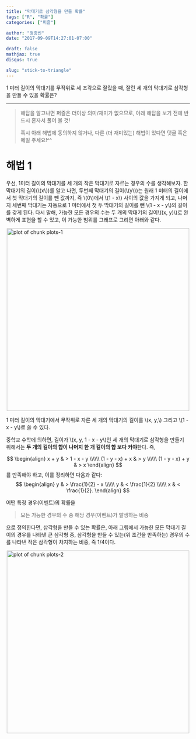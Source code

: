 ```yaml
---
title: "막대기로 삼각형을 만들 확률"
tags: ["R", "확률"]
categories: ["퍼즐"]

author: "정종빈"
date: "2017-09-09T14:27:01-07:00"

draft: false
mathjax: true
disqus: true

slug: "stick-to-triangle"
---
```




1 미터 길이의 막대기를 무작위로 세 조각으로 잘랐을 때, 잘린 세 개의 막대기로
삼각형을 만들 수 있을 확률은?

<!--more-->

-----

> 해답을 알고나면 퍼즐은 더이상 의미/재미가 없으므로, 아래 해답을 보기 전에
> 반드시 혼자서 풀어 볼 것!
>
> 혹시 아래 해법에 동의하지 않거나, 다른 (더 재미있는) 해법이 있다면 댓글 혹은
> 메일 주세요!^^

# 해법 1

우선, 1미터 길이의 막대기를 세 개의 작은 막대기로 자르는 경우의 수를 생각해보자.
한 막대기의 길이(\\\(x\\\))를 알고 나면, 두번째 막대기의 길이(\\(y\\))는 원래 1
미터의 길이에서 첫 막대기의 길이를 뺀 값까지, 즉 \\(0\\)에서 \\(1 - x\\) 사이의
값을 가지게 되고, 나머지 세번째 막대기는 자동으로 1 미터에서 첫 두 막대기의
길이를 뺀 \\(1 - x - y\\)의 길이를 갖게 된다.
다시 말해, 가능한 모든 경우의 수는 두 개의 막대기의 길이\\((x, y)\\)로 완벽하게
표현을 할 수 있고, 이 가능한 범위를 그래프로 그리면 아래와 같다.

<img src="/img/posts/R/figure/plots-1-1.png" title="plot of chunk plots-1" alt="plot of chunk plots-1" width="500" style="display: block; margin: auto;" />


1 미터 길이의 막대기에서 무작위로 자른 세 개의 막대기의 길이를  \\(x, y,\\)
그리고 \\(1 - x - y\\)로 쓸 수 있다.

중학교 수학에 의하면, 길이가 \\(x, y, 1 - x - y\\)인 세 개의 막대기로 삼각형을
만들기 위해서는 **두 개의 길이의 합이 나머지 한 개 길이의 합 보다 커야**한다. 즉,

$$
\begin{align}
x + y & > 1 - x - y \\\\\\
(1 - y - x) + x & > y \\\\\\
(1 - y - x) + y & > x
\end{align}
$$
를 만족해야 하고, 이를 정리하면 다음과 같다:
$$
\begin{align}
y & > \frac{1}{2} - x \\\\\\
y & < \frac{1}{2} \\\\\\
x & < \frac{1}{2}.
\end{align}
$$

어떤 특정 경우(이벤트)의 확률을

> 모든 가능한 경우의 수 중 해당 경우(이벤트)가 발생하는 비중

으로 정의한다면, 삼각형을 만들 수 있는 확률은, 아래 그림에서 가능한 모든 막대기
길이의 경우를 나타낸 큰 삼각형 중, 삼각형을 만들 수 있는(위 조건을 만족하는)
경우의 수를 나타낸 작은 삼각형이 차지하는 비중, 즉 1/4이다.

<img src="/img/posts/R/figure/plots-2-1.png" title="plot of chunk plots-2" alt="plot of chunk plots-2" width="500" style="display: block; margin: auto;" />
